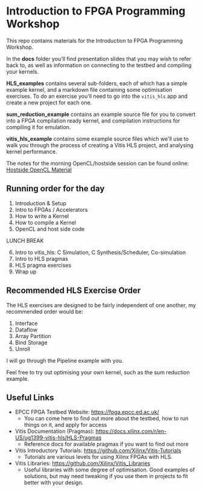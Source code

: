 # Introduction to FPGA Programming Workshop

This repo contains materials for the Introduction to FPGA Programming Workshop. 

In the **docs** folder you'll find presentation slides that you may wish to refer back to, as well as information on connecting to the testbed and compiling your kernels. 

**HLS_examples** contains several sub-folders, each of which has a simple example kernel, and a markdown file containing some optimisation exercises. To do an exercise you'll need to go into the `vitis_hls` app and create a new project for each one. 

**sum_reduction_example** contains an example source file for you to convert into a FPGA compilation ready kernel, and compilation instructions for compiling it for emulation. 

**vitis_hls_example** contains some example source files which we'll use to walk you through the process of creating a Vitis HLS project, and analysing kernel performance. 

The notes for the morning OpenCL/hostside session can be found online: [Hostside OpenCL Material](http://jamiejquinn.com/2022-fpga-workshop-hostside-material/index.html)

## Running order for the day 

1. Introduction & Setup 
2. Intro to FPGAs / Accelerators
3. How to write a Kernel
4. How to compile a Kernel
5. OpenCL and host side code

LUNCH BREAK

6. Intro to vitis_hls: C Simulation, C Synthesis/Scheduler, Co-simulation
7. Intro to HLS pragmas
8. HLS pragma exercises 
9. Wrap up

## Recommended HLS Exercise Order

The HLS exercises are designed to be fairly independent of one another, my recommended order would be:
1. Interface
2. Dataflow
3. Array Partition
4. Bind Storage
5. Unroll

I will go through the Pipeline example with you. 

Feel free to try out optimising your own kernel, such as the sum reduction example. 

## Useful Links

- EPCC FPGA Testbed Website: https://fpga.epcc.ed.ac.uk/
  - You can come here to find out more about the testbed, how to run things on it, and apply for access
- Vitis Documentation (Pragmas): https://docs.xilinx.com/r/en-US/ug1399-vitis-hls/HLS-Pragmas
  - Reference docs for available pragmas if you want to find out more
- Vitis Introductory Tutorials: https://github.com/Xilinx/Vitis-Tutorials
  - Tutorials are various levels for using Xilinx FPGAs with HLS. 
- Vitis Libraries: https://github.com/Xilinx/Vitis_Libraries
  - Useful libraries with some degree of optimisation. Good examples of solutions, but may need tweaking if you use them in projects to fit better with your design. 
